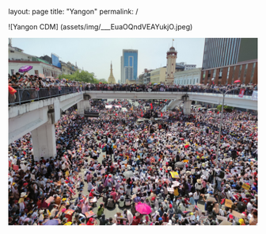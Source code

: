 layout: page
title: "Yangon"
permalink: /

![Yangon CDM] (assets/img/___EuaOQndVEAYukjO.jpeg)

![image](assets/img/___EuaOQndVEAYukjO.jpeg)

